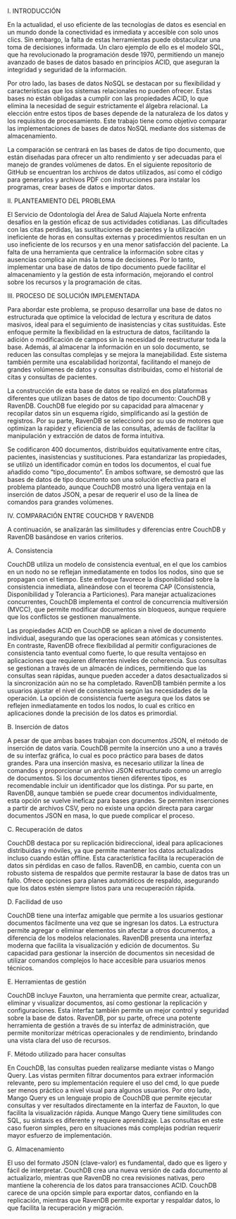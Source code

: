 I. INTRODUCCIÓN

  En la actualidad, el uso eficiente de las tecnologías de datos es esencial en un mundo donde la conectividad es inmediata y accesible con solo unos clics. Sin embargo, la falta de estas herramientas puede obstaculizar una toma de decisiones informada. Un claro ejemplo de ello es el modelo SQL, que ha revolucionado la programación desde 1970, permitiendo un manejo avanzado de bases de datos basado en principios ACID, que aseguran la integridad y seguridad de la información.

  Por otro lado, las bases de datos NoSQL se destacan por su flexibilidad y características que los sistemas relacionales no pueden ofrecer. Estas bases no están obligadas a cumplir con las propiedades ACID, lo que elimina la necesidad de seguir estrictamente el álgebra relacional. La elección entre estos tipos de bases depende de la naturaleza de los datos y los requisitos de procesamiento. Este trabajo tiene como objetivo comparar las implementaciones de bases de datos NoSQL mediante dos sistemas de almacenamiento.

  La comparación se centrará en las bases de datos de tipo documento, que están diseñadas para ofrecer un alto rendimiento y ser adecuadas para el manejo de grandes volúmenes de datos. En el siguiente repositorio de GitHub se encuentran los archivos de datos utilizados, así como el código para generarlos y archivos PDF con instrucciones para instalar los programas, crear bases de datos e importar datos.

II. PLANTEAMIENTO DEL PROBLEMA

  El Servicio de Odontología del Área de Salud Alajuela Norte enfrenta desafíos en la gestión eficaz de sus actividades cotidianas. Las dificultades con las citas perdidas, las sustituciones de pacientes y la utilización ineficiente de horas en consultas externas y procedimientos resultan en un uso ineficiente de los recursos y en una menor satisfacción del paciente. La falta de una herramienta que centralice la información sobre citas y ausencias complica aún más la toma de decisiones. Por lo tanto, implementar una base de datos de tipo documento puede facilitar el almacenamiento y la gestión de esta información, mejorando el control sobre los recursos y la programación de citas.

III. PROCESO DE SOLUCIÓN IMPLEMENTADA

  Para abordar este problema, se propuso desarrollar una base de datos no estructurada que optimice la velocidad de lectura y escritura de datos masivos, ideal para el seguimiento de inasistencias y citas sustituidas. Este enfoque permite la flexibilidad en la estructura de datos, facilitando la adición o modificación de campos sin la necesidad de reestructurar toda la base. Además, al almacenar la información en un solo documento, se reducen las consultas complejas y se mejora la manejabilidad. Este sistema también permite una escalabilidad horizontal, facilitando el manejo de grandes volúmenes de datos y consultas distribuidas, como el historial de citas y consultas de pacientes.

  La construcción de esta base de datos se realizó en dos plataformas diferentes que utilizan bases de datos de tipo documento: CouchDB y RavenDB. CouchDB fue elegido por su capacidad para almacenar y recopilar datos sin un esquema rígido, simplificando así la gestión de registros. Por su parte, RavenDB se seleccionó por su uso de motores que optimizan la rapidez y eficiencia de las consultas, además de facilitar la manipulación y extracción de datos de forma intuitiva.

  Se codificaron 400 documentos, distribuidos equitativamente entre citas, pacientes, inasistencias y sustituciones. Para estandarizar las propiedades, se utilizó un identificador común en todos los documentos, el cual fue añadido como “tipo_documento”. En ambos software, se demostró que las bases de datos de tipo documento son una solución efectiva para el problema planteado, aunque CouchDB mostró una ligera ventaja en la inserción de datos JSON, a pesar de requerir el uso de la línea de comandos para grandes volúmenes.

IV. COMPARACIÓN ENTRE COUCHDB Y RAVENDB

A continuación, se analizarán las similitudes y diferencias entre CouchDB y RavenDB basándose en varios criterios.

A. Consistencia

  CouchDB utiliza un modelo de consistencia eventual, en el que los cambios en un nodo no se reflejan inmediatamente en todos los nodos, sino que se propagan con el tiempo. Este enfoque favorece la disponibilidad sobre la consistencia inmediata, alineándose con el teorema CAP (Consistencia, Disponibilidad y Tolerancia a Particiones). Para manejar actualizaciones concurrentes, CouchDB implementa el control de concurrencia multiversión (MVCC), que permite modificar documentos sin bloqueos, aunque requiere que los conflictos se gestionen manualmente.

  Las propiedades ACID en CouchDB se aplican a nivel de documento individual, asegurando que las operaciones sean atómicas y consistentes. En contraste, RavenDB ofrece flexibilidad al permitir configuraciones de consistencia tanto eventual como fuerte, lo que resulta ventajoso en aplicaciones que requieren diferentes niveles de coherencia. Sus consultas se gestionan a través de un almacén de índices, permitiendo que las consultas sean rápidas, aunque pueden acceder a datos desactualizados si la sincronización aún no se ha completado. RavenDB también permite a los usuarios ajustar el nivel de consistencia según las necesidades de la operación. La opción de consistencia fuerte asegura que los datos se reflejen inmediatamente en todos los nodos, lo cual es crítico en aplicaciones donde la precisión de los datos es primordial.

B. Inserción de datos

  A pesar de que ambas bases trabajan con documentos JSON, el método de inserción de datos varía. CouchDB permite la inserción uno a uno a través de su interfaz gráfica, lo cual es poco práctico para bases de datos grandes. Para una inserción masiva, es necesario utilizar la línea de comandos y proporcionar un archivo JSON estructurado como un arreglo de documentos. Si los documentos tienen diferentes tipos, es recomendable incluir un identificador que los distinga. Por su parte, en RavenDB, aunque también se puede crear documentos individualmente, esta opción se vuelve ineficaz para bases grandes. Se permiten inserciones a partir de archivos CSV, pero no existe una opción directa para cargar documentos JSON en masa, lo que puede complicar el proceso.

C. Recuperación de datos

  CouchDB destaca por su replicación bidireccional, ideal para aplicaciones distribuidas y móviles, ya que permite mantener los datos actualizados incluso cuando están offline. Esta característica facilita la recuperación de datos sin pérdidas en caso de fallos. RavenDB, en cambio, cuenta con un robusto sistema de respaldos que permite restaurar la base de datos tras un fallo. Ofrece opciones para planes automáticos de respaldo, asegurando que los datos estén siempre listos para una recuperación rápida.

D. Facilidad de uso

  CouchDB tiene una interfaz amigable que permite a los usuarios gestionar documentos fácilmente una vez que se ingresan los datos. La estructura permite agregar o eliminar elementos sin afectar a otros documentos, a diferencia de los modelos relacionales. RavenDB presenta una interfaz moderna que facilita la visualización y edición de documentos. Su capacidad para gestionar la inserción de documentos sin necesidad de utilizar comandos complejos lo hace accesible para usuarios menos técnicos.

E. Herramientas de gestión

  CouchDB incluye Fauxton, una herramienta que permite crear, actualizar, eliminar y visualizar documentos, así como gestionar la replicación y configuraciones. Esta interfaz también permite un mejor control y seguridad sobre la base de datos. RavenDB, por su parte, ofrece una potente herramienta de gestión a través de su interfaz de administración, que permite monitorizar métricas operacionales y de rendimiento, brindando una vista clara del uso de recursos.

F. Método utilizado para hacer consultas

  En CouchDB, las consultas pueden realizarse mediante vistas o Mango Query. Las vistas permiten filtrar documentos para extraer información relevante, pero su implementación requiere el uso del cmd, lo que puede ser menos práctico a nivel visual para algunos usuarios. Por otro lado, Mango Query es un lenguaje propio de CouchDB que permite ejecutar consultas y ver resultados directamente en la interfaz de Fauxton, lo que facilita la visualización rápida. Aunque Mango Query tiene similitudes con SQL, su sintaxis es diferente y requiere aprendizaje. Las consultas en este caso fueron simples, pero en situaciones más complejas podrían requerir mayor esfuerzo de implementación.

G. Almacenamiento

  El uso del formato JSON (clave-valor) es fundamental, dado que es ligero y fácil de interpretar. CouchDB crea una nueva versión de cada documento al actualizarlo, mientras que RavenDB no crea revisiones nativas, pero mantiene la coherencia de los datos para transacciones ACID. CouchDB carece de una opción simple para exportar datos, confiando en la replicación, mientras que RavenDB permite exportar y respaldar datos, lo que facilita la recuperación y migración. 
